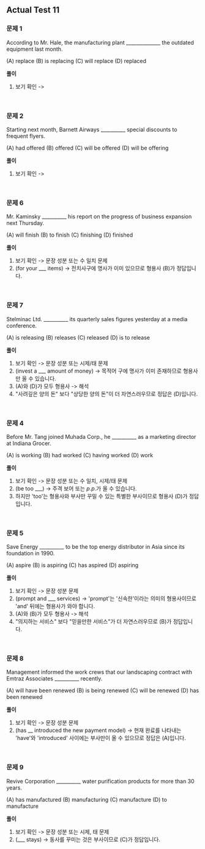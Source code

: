 ## Actual Test 11
### 문제 1

According to Mr. Hale, the manufacturing plant ______________ the outdated equipment last month.

(A) replace (B) is replacing (C) will replace (D) replaced

**풀이**

1. 보기 확인 -> 

<br>

### 문제 2

Starting next month, Barnett Airways __________ special discounts to frequent flyers.

(A) had offered (B) offered (C) will be offered (D) will be offering

**풀이**

1. 보기 확인 -> 

<br>

### 문제 6

Mr. Kaminsky __________ his report on the progress of business expansion next Thursday.

(A) will finish (B) to finish (C) finishing (D) finished

**풀이**

1. 보기 확인 -> 문장 성분 또는 수 일치 문제
2. (for your ___ items) -> 전치사구에 명사가 이미 있으므로 형용사 (B)가 정답입니다.

<br>

### 문제 7

Stelminac Ltd. __________ its quarterly sales figures yesterday at a media conference.

(A) is releasing (B) releases (C) released (D) is to release

**풀이**

1. 보기 확인 -> 문장 성분 또는 시제/태 문제
2. (invest a ___ amount of money) -> 목적어 구에 명사가 이미 존재하므로 형용사만 올 수 있습니다.
3. (A)와 (D)가 모두 형용사 -> 해석
4. "사려깊은 양의 돈" 보다 "상당한 양의 돈"이 더 자연스러우므로 정답은 (D)입니다.
 
<br>

### 문제 4

Before Mr. Tang joined Muhada Corp., he __________ as a marketing director at Indiana Grocer.

(A) is working (B) had worked (C) having worked (D) work

**풀이**

1. 보기 확인 -> 문장 성분 또는 수 일치, 시제/태 문제
2. (be too ___) -> 주격 보어 또는 *p.p*.가 올 수 있습니다.
3. 하지만 'too'는 형용사와 부사만 꾸밀 수 있는 특별한 부사이므로 형용사 (D)가 정답입니다.

<br>

### 문제 5

Save Energy __________ to be the top energy distributor in Asia since its foundation in 1990.

(A) aspire (B) is aspiring (C) has aspired (D) aspiring

**풀이**

1. 보기 확인 -> 문장 성분 문제
2. (prompt and ___ services) -> 'prompt'는 '신속한'이라는 의미의 형용사이므로 'and' 뒤에는 형용사가 와야 합니다.
3. (A)와 (B)가 모두 형용사 -> 해석
4. "의지하는 서비스" 보다 "믿을만한 서비스"가 더 자연스러우므로 (B)가 정답입니다.

<br>

### 문제 8

Management informed the work crews that our landscaping contract with Emtraz Associates __________ recently.

(A) will have been renewed (B) is being renewed (C) will be renewed (D) has been renewed

**풀이**

1. 보기 확인 -> 문장 성분 문제
2. (has __ introduced the new payment model) -> 현재 완료를 나타내는 'have'와 'introduced' 사이에는 부사만이 올 수 있으므로 정답은 (A)입니다.

<br>

### 문제 9

Revive Corporation __________ water purification products for more than 30 years.

(A) has manufactured (B) manufacturing (C) manufacture (D) to manufacture

**풀이**

1. 보기 확인 -> 문장 성분 또는 시제, 태 문제
2. (___ stays) -> 동사를 꾸미는 것은 부사이므로 (C)가 정답입니다.
 
<br>

